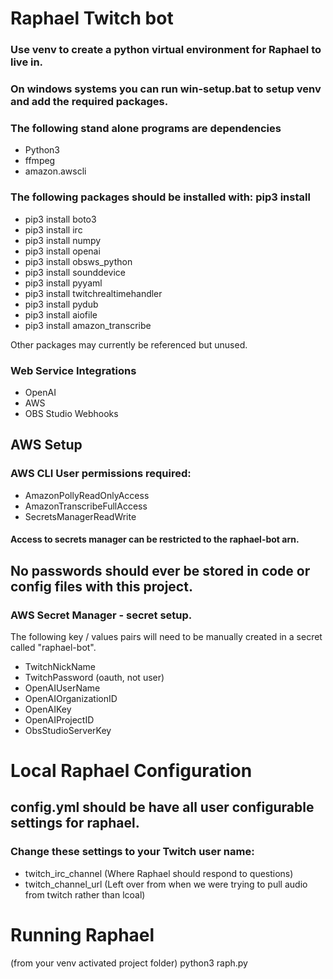  # Raphael Twitch bot

### Use venv to create a python virtual environment for Raphael to live in.
### On windows systems you can run win-setup.bat to setup venv and add the required packages.

### The following stand alone programs are dependencies
- Python3
- ffmpeg
- amazon.awscli
### The following packages should be installed with: pip3 install
- pip3 install boto3
- pip3 install irc
- pip3 install numpy
- pip3 install openai
- pip3 install obsws_python
- pip3 install sounddevice
- pip3 install pyyaml
- pip3 install twitchrealtimehandler
- pip3 install pydub
- pip3 install aiofile
- pip3 install amazon_transcribe

Other packages may currently be referenced but unused.

### Web Service Integrations
- OpenAI
- AWS
- OBS Studio Webhooks

## AWS Setup
### AWS CLI User permissions required:
- AmazonPollyReadOnlyAccess
- AmazonTranscribeFullAccess
- SecretsManagerReadWrite
#### Access to secrets manager can be restricted to the raphael-bot arn.

## No passwords should ever be stored in code or config files with this project.
### AWS Secret Manager - secret setup.
The following key / values pairs will need to be manually created in a secret called "raphael-bot".
- TwitchNickName
- TwitchPassword (oauth, not user)
- OpenAIUserName
- OpenAIOrganizationID
- OpenAIKey
- OpenAIProjectID
- ObsStudioServerKey

# Local Raphael Configuration
## config.yml should be have all user configurable settings for raphael.

### Change these settings to your Twitch user name:
- twitch_irc_channel (Where Raphael should respond to questions)
- twitch_channel_url (Left over from when we were trying to pull audio from twitch rather than lcoal)


# Running Raphael
(from your venv activated project folder)
python3 raph.py
